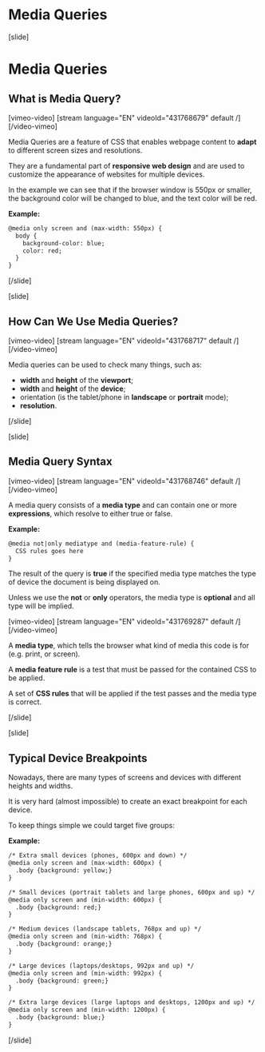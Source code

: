 # Media Queries

[slide]
# Media Queries

## What is Media Query?

[vimeo-video]
[stream language="EN" videoId="431768679" default /]
[/video-vimeo]

Media Queries are a feature of CSS that enables webpage content to **adapt** to different screen sizes and resolutions.

They are a fundamental part of **responsive web design** and are used to customize the appearance of websites for multiple devices.

In the example we can see that if the browser window is 550px or smaller, the background color will be changed to blue, and the text color will be red.

**Example:**
```html
@media only screen and (max-width: 550px) {
  body {
    background-color: blue;
    color: red;
  }
}
```

[/slide]

[slide]

## How Can We Use Media Queries?

[vimeo-video]
[stream language="EN" videoId="431768717" default /]
[/video-vimeo]

Media queries can be used to check many things, such as:
* **width** and **height** of the **viewport**;
* **width** and **height** of the **device**;
* orientation (is the tablet/phone in **landscape** or **portrait** mode);
* **resolution**.

[/slide]

[slide]

## Media Query Syntax

[vimeo-video]
[stream language="EN" videoId="431768746" default /]
[/video-vimeo]

A media query consists of a **media type** and can contain one or more **expressions**, which resolve to either true or false.

**Example:**
```html
@media not|only mediatype and (media-feature-rule) {
  CSS rules goes here
}
```

The result of the query is **true** if the specified media type matches the type of device the document is being displayed on.

Unless we use the **not** or **only** operators, the media type is **optional** and all type will be implied.

[vimeo-video]
[stream language="EN" videoId="431769287" default /]
[/video-vimeo]

A **media type**, which tells the browser what kind of media this code is for (e.g. print, or screen).

A **media feature rule** is a test that must be passed for the contained CSS to be applied.

A set of **CSS rules** that will be applied if the test passes and the media type is correct.

[/slide]

[slide]

## Typical Device Breakpoints

Nowadays, there are many types of screens and devices with different heights and widths.

It is very hard (almost impossible) to create an exact breakpoint for each device.

To keep things simple we could target five groups:

**Example:**
```html
/* Extra small devices (phones, 600px and down) */
@media only screen and (max-width: 600px) {
  .body {background: yellow;}
}

/* Small devices (portrait tablets and large phones, 600px and up) */
@media only screen and (min-width: 600px) {
  .body {background: red;}
}

/* Medium devices (landscape tablets, 768px and up) */
@media only screen and (min-width: 768px) {
  .body {background: orange;}
} 

/* Large devices (laptops/desktops, 992px and up) */
@media only screen and (min-width: 992px) {
  .body {background: green;}
} 

/* Extra large devices (large laptops and desktops, 1200px and up) */
@media only screen and (min-width: 1200px) {
  .body {background: blue;}
}
```

[/slide]
